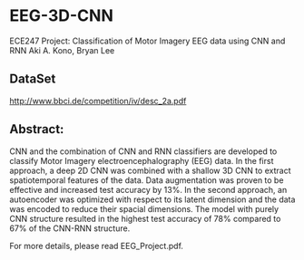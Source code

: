 # EEG-3D-CNN
ECE247 Project: Classification of Motor Imagery EEG data using CNN and RNN
Aki A. Kono, Bryan Lee 

## DataSet
http://www.bbci.de/competition/iv/desc_2a.pdf

## Abstract:
CNN and the combination of CNN and RNN classifiers are developed to classify Motor Imagery electroencephalography (EEG) data. In the first approach, a deep 2D CNN was combined with a shallow 3D CNN to extract spatiotemporal features of the data. Data augmentation was proven to be effective and increased test accuracy by 13%. In the second approach, an autoencoder was optimized with respect to its latent dimension and the data was encoded to reduce their spacial dimensions. The model with purely CNN structure resulted in the highest test accuracy of 78% compared to 67% of the CNN-RNN structure.

For more details, please read EEG_Project.pdf.
